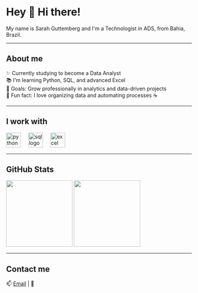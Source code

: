 <h1 align="left">Hey 👋 Hi there!</h1>

<p align="left">My name is Sarah Guttemberg and I'm a Technologist in ADS, from Bahia, Brazil.</p>

---

<h2 align="left">About me</h2>

<p align="left">
✨ Currently studying to become a Data Analyst<br>
📚 I'm learning Python, SQL, and advanced Excel<br>
🎯 Goals: Grow professionally in analytics and data-driven projects<br>
🎲 Fun fact: I love organizing data and automating processes ☕
</p>

---

<h2 align="left">I work with</h2>

<div align="left">
  <img src="https://cdn.jsdelivr.net/gh/devicons/devicon/icons/python/python-original.svg" height="40" alt="python logo" />
  <img width="12"/>
  <img src="https://cdn.jsdelivr.net/gh/devicons/devicon/icons/sqlite/sqlite-original.svg" height="40" alt="sql logo" />
  <img width="12"/>
  <img src="https://cdn.jsdelivr.net/gh/devicons/devicon/icons/excel/excel-original.svg" height="40" alt="excel logo" />
</div>

---

<h2 align="left">GitHub Stats</h2>

<p align="left">
  <img height="180em" src="https://github-readme-stats.vercel.app/api?username=sarahferraz&show_icons=true&theme=radical&hide_border=true&count_private=true"/>
  <img height="180em" src="https://github-readme-stats.vercel.app/api/top-langs/?username=sarahferraz&layout=compact&langs_count=5&theme=radical&hide_border=true"/>
</p>

---

<h2 align="left">Contact me</h2>

<p align="left">
📫 <a href="mailto:seuemail@example.com">Email</a> | 
💼 <a href="https://www
